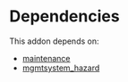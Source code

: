 # Dependencies

This addon depends on:

- [maintenance](https://github.com/bringout/oca-ocb-vertical-industry/tree/5cedbd8bd34060e6f7896c5fadca47ee18e309d3/odoo-bringout-oca-ocb-maintenance)
- [mgmtsystem_hazard](https://github.com/bringout/oca-technical)
